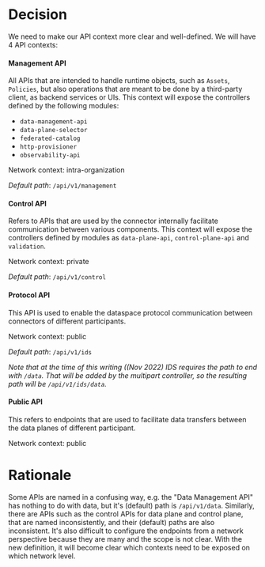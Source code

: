 # Decision

We need to make our API context more clear and well-defined.
We will have 4 API contexts:

#### Management API

All APIs that are intended to handle runtime objects, such as `Assets`, `Policies`, but also operations that are meant
to be done by a third-party client, as backend services or UIs.
This context will expose the controllers defined by the following modules:

- `data-management-api`
- `data-plane-selector`
- `federated-catalog`
- `http-provisioner`
- `observability-api`

Network context: intra-organization

*Default path*: `/api/v1/management`

#### Control API

Refers to APIs that are used by the connector internally facilitate communication between various components.
This context will expose the controllers defined by modules as `data-plane-api`, `control-plane-api` and `validation`.

Network context: private

*Default path*: `/api/v1/control`

#### Protocol API

This API is used to enable the dataspace protocol communication between connectors of different participants.

Network context: public

*Default path*: `/api/v1/ids`

_Note that at the time of this writing ((Nov 2022) IDS requires the path to end with `/data`. That will be added by the
multipart controller, so the resulting path will be `/api/v1/ids/data`._

#### Public API

This refers to endpoints that are used to facilitate data transfers between the data planes of different participant.

Network context: public

# Rationale

Some APIs are named in a confusing way, e.g. the "Data Management API" has nothing to do with data, but it's (default)
path is `/api/v1/data`.
Similarly, there are APIs such as the control APIs for data plane and control plane, that are named inconsistently, and
their (default) paths are also inconsistent.
It's also difficult to configure the endpoints from a network perspective because they are many and the scope is not
clear. With the new definition, it will become clear which contexts need to be exposed on which network level.